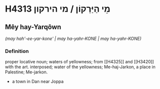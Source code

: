 # H4313 מֵי הַיַּרְקוֹן / מי הירקון

## Mêy hay-Yarqôwn

_(may hah'-ee-yar-kone' | may ha-yahr-KONE | may ha-yahr-KONE)_

### Definition

proper locative noun; waters of yellowness; from [[H4325]] and [[H3420]] with the art. interposed; water of the yellowness; Me-haj-Jarkon, a place in Palestine; Me-jarkon.

- a town in Dan near Joppa
